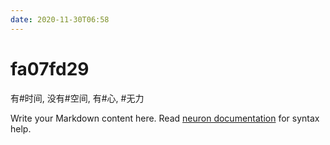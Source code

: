```yaml
---
date: 2020-11-30T06:58
---
```


# fa07fd29

有#时间, 没有#空间, 有#心, #无力

Write your Markdown content here. Read [neuron documentation](https://neuron.zettel.page/2011404.html) for syntax help.

